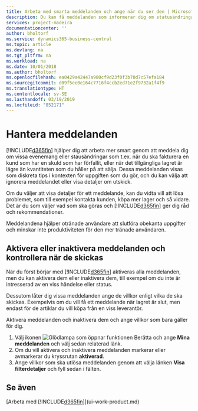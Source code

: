 ```yaml
---
title: Arbeta med smarta meddelanden och ange när du ser den | Microsoft Docs
description: Du kan få meddelanden som informerar dig om statusändringar eller händelser, till exempel en skuld eller låg lagernivå.
services: project-madeira
documentationcenter: ''
author: bholtorf
ms.service: dynamics365-business-central
ms.topic: article
ms.devlang: na
ms.tgt_pltfrm: na
ms.workload: na
ms.date: 10/01/2018
ms.author: bholtorf
ms.openlocfilehash: ea0429a42447a980cf9d23f0f3b70d7c57efa184
ms.sourcegitcommit: d09f5ee0e164c7716f4ccb2ed71e2f9732a1f4f9
ms.translationtype: HT
ms.contentlocale: sv-SE
ms.lasthandoff: 03/19/2019
ms.locfileid: "852171"
---
```

# <a name="managing-notifications"></a>Hantera meddelanden
[!INCLUDE[d365fin](includes/d365fin_md.md)] hjälper dig att arbeta mer smart genom att meddela dig om vissa evenemang eller stausändringar som t.ex. när du ska fakturera en kund som har en skuld som har förfallit, eller när det tillgängliga lagret är lägre än kvantiteten som du håller på att sälja. Dessa meddelanden visas som diskreta tips i kontexten för uppgiften som du gör, och du kan välja att ignorera meddelandet eller visa detaljer om utskick.  

Om du väljer att visa detaljer för ett meddelande, kan du vidta vill att lösa problemet, som till exempel kontakta kunden, köpa mer lager och så vidare. Det är du som väljer vad som ska göras och [!INCLUDE[d365fin](includes/d365fin_md.md)] ger dig råd och rekommendationer.  

Meddelandena hjälper otränade användare att slutföra obekanta uppgifter och minskar inte produktiviteten för den mer tränade användaren.  

## <a name="to-turn-notifications-on-or-off-and-control-when-they-are-sent"></a>Aktivera eller inaktivera meddelanden och kontrollera när de skickas
När du först börjar med [!INCLUDE[d365fin](includes/d365fin_md.md)] aktiveras alla meddelanden, men du kan aktivera dem eller inaktivera dem, till exempel om du inte är intresserad av en viss händelse eller status.  

Dessutom låter dig vissa meddelanden ange de villkor enligt vilka de ska skickas. Exempelvis om du vill få ett meddelande när lagret är slut, men endast för de artiklar du vill köpa från en viss leverantör.  

Aktivera meddelanden och inaktivera dem och ange villkor som bara gäller för dig.  

1. Välj ikonen ![Glödlampa som öppnar funktionen Berätta](media/ui-search/search_small.png "Berätta vad du vill göra") och ange **Mina meddelanden** och välj sedan relaterad länk.
2. Om du vill aktivera och inaktivera meddelanden markerar eller avmarkerar du kryssrutan **aktiverad**.
3. Ange villkor som ska utlösa meddelanden genom att välja länken **Visa filterdetaljer** och fyll sedan i fälten.  

## <a name="see-also"></a>Se även
[Arbeta med [!INCLUDE[d365fin](includes/d365fin_md.md)]](ui-work-product.md)
